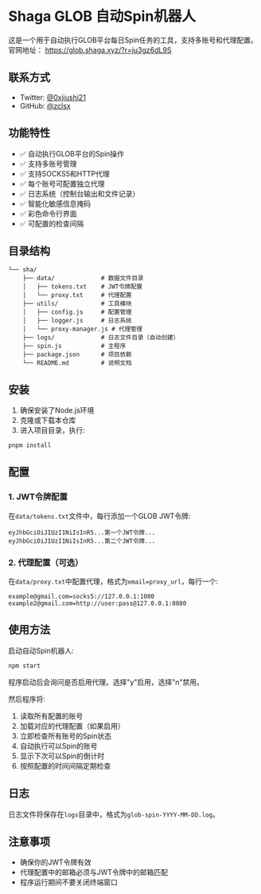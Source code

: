 # Shaga GLOB 自动Spin机器人

这是一个用于自动执行GLOB平台每日Spin任务的工具，支持多账号和代理配置。
官网地址：
https://glob.shaga.xyz/?r=ju3gz6dL9S
## 联系方式

- Twitter: [@0xjiushi21](https://x.com/0xjiushi21)
- GitHub: [@zclsx](https://github.com/zclsx) 
## 功能特性

- ✅ 自动执行GLOB平台的Spin操作
- ✅ 支持多账号管理
- ✅ 支持SOCKS5和HTTP代理
- ✅ 每个账号可配置独立代理
- ✅ 日志系统（控制台输出和文件记录）
- ✅ 智能化敏感信息掩码
- ✅ 彩色命令行界面
- ✅ 可配置的检查间隔

## 目录结构

```
└── sha/
    ├── data/             # 数据文件目录
    │   ├── tokens.txt    # JWT令牌配置
    │   └── proxy.txt     # 代理配置
    ├── utils/            # 工具模块
    │   ├── config.js     # 配置管理
    │   ├── logger.js     # 日志系统
    │   └── proxy-manager.js # 代理管理
    ├── logs/             # 日志文件目录（自动创建）
    ├── spin.js           # 主程序
    ├── package.json      # 项目依赖
    └── README.md         # 说明文档
```

## 安装

1. 确保安装了Node.js环境
2. 克隆或下载本仓库
3. 进入项目目录，执行:
```bash
pnpm install
```

## 配置

### 1. JWT令牌配置
在`data/tokens.txt`文件中，每行添加一个GLOB JWT令牌:
```
eyJhbGciOiJIUzI1NiIsInR5...第一个JWT令牌...
eyJhbGciOiJIUzI1NiIsInR5...第二个JWT令牌...
```

### 2. 代理配置（可选）
在`data/proxy.txt`中配置代理，格式为`email=proxy_url`，每行一个:
```
example@gmail.com=socks5://127.0.0.1:1080
example2@gmail.com=http://user:pass@127.0.0.1:8080
```

## 使用方法

启动自动Spin机器人:
```bash
npm start
```

程序启动后会询问是否启用代理。选择"y"启用，选择"n"禁用。

然后程序将:
1. 读取所有配置的账号
2. 加载对应的代理配置（如果启用）
3. 立即检查所有账号的Spin状态
4. 自动执行可以Spin的账号
5. 显示下次可以Spin的倒计时
6. 按照配置的时间间隔定期检查

## 日志

日志文件将保存在`logs`目录中，格式为`glob-spin-YYYY-MM-DD.log`。

## 注意事项

- 确保你的JWT令牌有效
- 代理配置中的邮箱必须与JWT令牌中的邮箱匹配
- 程序运行期间不要关闭终端窗口

